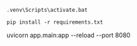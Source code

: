 
```.venv\Scripts\activate.bat```

```pip install -r requirements.txt```

uvicorn app.main:app --reload --port 8080    